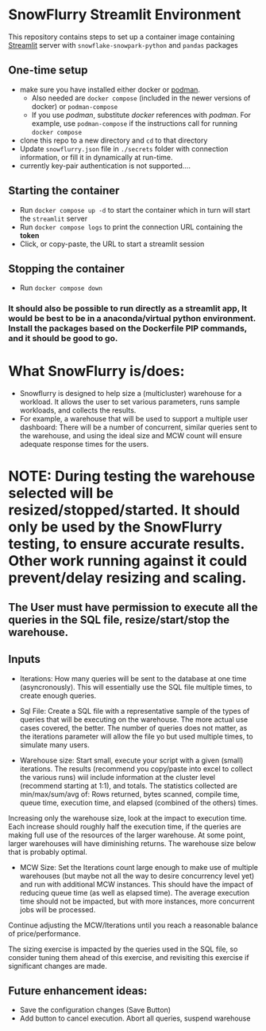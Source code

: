 # SnowFlurry Streamlit Environment

This repository contains steps to set up a container image containing [Streamlit](https://streamlit.io/) server with `snowflake-snowpark-python` and `pandas` packages

## One-time setup
- make sure you have installed either docker or [podman](https://podman.io/).
    - Also needed are `docker compose` (included in the newer versions of docker) or `podman-compose`
    - If you use *podman*, substitute *docker* references with *podman*. For example, use `podman-compose` if the instructions call for running `docker compose`
- clone this repo to a new directory and `cd` to that directory
- Update `snowflurry.json` file in `./secrets` folder with connection information, or fill it in dynamically at run-time.
- currently key-pair authentication is not supported....

## Starting the container
- Run `docker compose up -d` to start the container which in turn will start the `streamlit` server
- Run `docker compose logs` to print the connection URL containing the **token**
- Click, or copy-paste, the URL to start a streamlit session

## Stopping the container
- Run `docker compose down`

### It should also be possible to run directly as a streamlit app, It would be best to be in a anaconda/virtual python environment.  Install the packages based on the Dockerfile PIP commands, and it should be good to go.

# What SnowFlurry is/does:
 - Snowflurry is designed to help size a (multicluster) warehouse for a workload.  It allows the user to set various parameters, runs sample workloads, and collects the results.
 -  For example, a warehouse that will be used to support a multiple user dashboard:  There will be a number of concurrent, similar queries sent to the warehouse, and using the ideal size and MCW count will ensure adequate response times for the users.

# NOTE:  During testing the warehouse selected will be resized/stopped/started.  It should only be used by the SnowFlurry testing, to ensure accurate results.  Other work running against it could prevent/delay resizing and scaling.
## The User must have permission to execute all the queries in the SQL file, resize/start/stop the warehouse.

## Inputs
- Iterations:  How many queries will be sent to the database at one time (asyncronously).  This will essentially use the SQL file multiple times, to create enough queries.

- Sql File: Create a SQL file with a representative sample of the types of queries that will be executing on the warehouse.  The more actual use cases covered, the better.  The number of queries does not matter, as the iterations parameter will allow the file yo but used multiple times, to simulate many users.

- Warehouse size: Start small, execute your script with a given (small) iterations.  The results (recommend you copy/paste into excel to collect the various runs) wiil include information at the cluster level (recommend starting at 1:1), and totals.  The statistics collected are min/max/sum/avg of:  Rows returned, bytes scanned, compile time, queue time, execution time, and elapsed (combined of the others) times.

Increasing only the warehouse size, look at the impact to execution time.  Each increase should roughly half the execution time, if the queries are making full use of the resources of the larger warehouse.  At some point, larger warehouses will have diminishing returns.  The warehouse size below that is probably optimal.

- MCW Size: Set the Iterations count large enough to make use of multiple warehouses (but maybe not all the way to desire concurrency level yet) and run with additional MCW instances.  This should have the impact of reducing queue time (as well as elapsed time).  The average execution time should not be impacted, but with more instances, more concurrent jobs will be processed.

Continue adjusting the MCW/Iterations until you reach a reasonable balance of price/performance.

The sizing exercise is impacted by the queries used in the SQL file, so consider tuning them ahead of this exercise, and revisiting this exercise if significant changes are made.

## Future enhancement ideas:
- Save the configuration changes (Save Button)
- Add button to cancel execution.  Abort all queries, suspend warehouse
